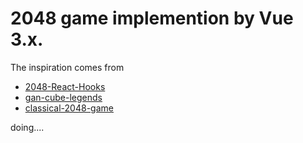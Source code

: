 # 2048 game implemention by Vue 3.x.

The inspiration comes from
- [2048-React-Hooks](https://github.com/sefaokumus/2048-React-Hooks)
- [gan-cube-legends](https://all2048.com/gan-cube-legends)
- [classical-2048-game](https://github.com/gabrielecirulli/2048)


doing....
